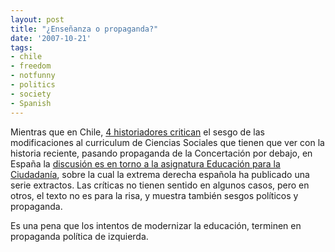 ```yaml
---
layout: post
title: "¿Enseñanza o propaganda?"
date: '2007-10-21'
tags:
- chile
- freedom
- notfunny
- politics
- society
- Spanish
---
```


Mientras que en Chile, [4 historiadores critican][1] el sesgo de las modificaciones al curriculum de Ciencias Sociales que tienen que ver con la historia reciente, pasando propaganda de la Concertación por debajo, en España la [discusión es en torno a la asignatura Educación para la Ciudadanía][2], sobre la cual la extrema derecha española ha publicado una serie extractos. Las críticas no tienen sentido en algunos casos, pero en otros, el texto no es para la risa, y muestra también sesgos políticos y propaganda.

Es una pena que los intentos de modernizar la educación, terminen en propaganda política de izquierda.

[1]: [http://diario.elmercurio.com/2007/10/21/reportajes/\_portada/noticias/D201D3C5...](http://diario.elmercurio.com/2007/10/21/reportajes/_portada/noticias/D201D3C5-3B3A-453E-A299-AC8C2F785DEB.htm?id=){D201D3C5-3B3A-453E-A299-AC8C2F785DEB}  
[2]: http://www.elpais.com/elpaismedia/diario/media/200710/20/sociedad/20071020elpepisoc_1_Pes_PDF.pdf

